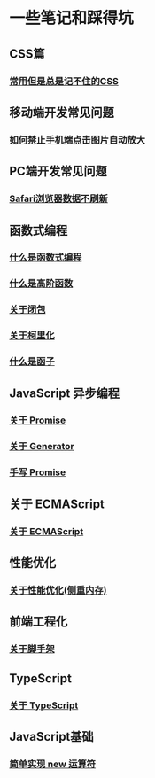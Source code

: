 # 一些笔记和踩得坑

## CSS篇

### [常用但是总是记不住的CSS](../CSS/1.md)

## 移动端开发常见问题

### [如何禁止手机端点击图片自动放大](../Mobile/1.md)

## PC端开发常见问题

### [Safari浏览器数据不刷新](../PC/1.md)

## 函数式编程

### [什么是函数式编程](../JavaScript/FunctionProgram.md)

### [什么是高阶函数](../JavaScript/HigherOrderFunction.md)

### [关于闭包](../JavaScript/Closure.md)

### [关于柯里化](../JavaScript/HaskellBrooksCurry.md)

### [什么是函子](../JavaScript/Functor.md)

## JavaScript 异步编程

### [关于 Promise](../JavaScript/Promise.md)

### [关于 Generator](../JavaScript/Generator.md)

### [手写 Promise](../JavaScript/MyPromise.md)

## 关于 ECMAScript
### [关于 ECMAScript ](../JavaScript/ECMAScript.md)

## 性能优化

### [关于性能优化(侧重内存)](../JavaScript/Performance.md)

## 前端工程化

### [关于脚手架](../Engineering/Falsework.md)

## TypeScript

### [关于 TypeScript ](../TypeScript/TypeScript.md)

## JavaScript基础

### [简单实现 new 运算符](../JavaScript/HandWritingNew.md)